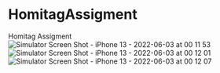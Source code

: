 # HomitagAssigment
 Homitag Assigment
![Simulator Screen Shot - iPhone 13 - 2022-06-03 at 00 11 53](https://user-images.githubusercontent.com/49291906/171723706-2bca3d89-d149-4ee4-8d01-c6eb821da06e.png)
![Simulator Screen Shot - iPhone 13 - 2022-06-03 at 00 12 01](https://user-images.githubusercontent.com/49291906/171724365-fb375c89-5a45-4772-bb1e-941fb3448719.png)![Simulator Screen Shot - iPhone 13 - 2022-06-03 at 00 12 07](https://user-images.githubusercontent.com/49291906/171724511-3e529322-a25c-4483-893b-429f82261278.png)

